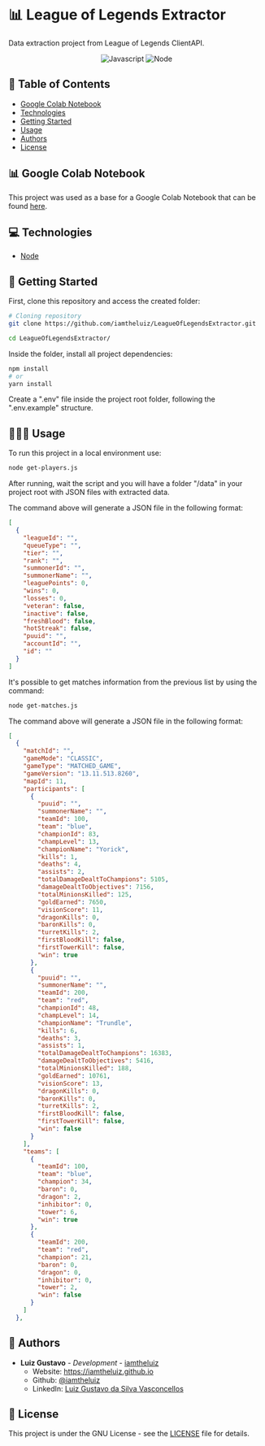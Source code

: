 # 📊 League of Legends Extractor

Data extraction project from League of Legends ClientAPI.

<p align="center">
  <img alt="Javascript" src="https://img.shields.io/badge/JavaScript-F7DF1E?style=for-the-badge&logo=javascript&logoColor=black" />
  <img alt="Node" src="https://img.shields.io/badge/Node.js-43853D?style=for-the-badge&logo=node.js&logoColor=white" />
</p>

## 📝 Table of Contents

- [Google Colab Notebook](#-google-colab-notebook)
- [Technologies](#-technologies)
- [Getting Started](#-getting-started)
- [Usage](#-usage)
- [Authors](#-authors)
- [License](#-license)

## 📊 Google Colab Notebook

This project was used as a base for a Google Colab Notebook that can be found [here](https://colab.research.google.com/drive/1uObZXI2RN4CGHkV6g2UPrGblnyZ50nK5?usp=sharing).

## 💻 Technologies

* [Node](https://nodejs.org/en/)

## 🏃 Getting Started

First, clone this repository and access the created folder:

```bash
# Cloning repository
git clone https://github.com/iamtheluiz/LeagueOfLegendsExtractor.git

cd LeagueOfLegendsExtractor/
```

Inside the folder, install all project dependencies:

```bash
npm install
# or
yarn install
```

Create a ".env" file inside the project root folder, following the ".env.example" structure.

## 👨🏽‍💻 Usage

To run this project in a local environment use:

```bash
node get-players.js
```

After running, wait the script and you will have a folder "/data" in your project root with JSON files with extracted data.

The command above will generate a JSON file in the following format:

```JSON
[
  {
    "leagueId": "",
    "queueType": "",
    "tier": "",
    "rank": "",
    "summonerId": "",
    "summonerName": "",
    "leaguePoints": 0,
    "wins": 0,
    "losses": 0,
    "veteran": false,
    "inactive": false,
    "freshBlood": false,
    "hotStreak": false,
    "puuid": "",
    "accountId": "",
    "id": ""
  }
]
```

It's possible to get matches information from the previous list by using the command:

```bash
node get-matches.js
```

The command above will generate a JSON file in the following format:

```JSON
[
  {
    "matchId": "",
    "gameMode": "CLASSIC",
    "gameType": "MATCHED_GAME",
    "gameVersion": "13.11.513.8260",
    "mapId": 11,
    "participants": [
      {
        "puuid": "",
        "summonerName": "",
        "teamId": 100,
        "team": "blue",
        "championId": 83,
        "champLevel": 13,
        "championName": "Yorick",
        "kills": 1,
        "deaths": 4,
        "assists": 2,
        "totalDamageDealtToChampions": 5105,
        "damageDealtToObjectives": 7156,
        "totalMinionsKilled": 125,
        "goldEarned": 7650,
        "visionScore": 11,
        "dragonKills": 0,
        "baronKills": 0,
        "turretKills": 2,
        "firstBloodKill": false,
        "firstTowerKill": false,
        "win": true
      },
      {
        "puuid": "",
        "summonerName": "",
        "teamId": 200,
        "team": "red",
        "championId": 48,
        "champLevel": 14,
        "championName": "Trundle",
        "kills": 6,
        "deaths": 3,
        "assists": 1,
        "totalDamageDealtToChampions": 16383,
        "damageDealtToObjectives": 5416,
        "totalMinionsKilled": 188,
        "goldEarned": 10761,
        "visionScore": 13,
        "dragonKills": 0,
        "baronKills": 0,
        "turretKills": 2,
        "firstBloodKill": false,
        "firstTowerKill": false,
        "win": false
      }
    ],
    "teams": [
      {
        "teamId": 100,
        "team": "blue",
        "champion": 34,
        "baron": 0,
        "dragon": 2,
        "inhibitor": 0,
        "tower": 6,
        "win": true
      },
      {
        "teamId": 200,
        "team": "red",
        "champion": 21,
        "baron": 0,
        "dragon": 0,
        "inhibitor": 0,
        "tower": 2,
        "win": false
      }
    ]
  },
```

## 💼 Authors

* **Luiz Gustavo** - *Development* - [iamtheluiz](https://github.com/iamtheluiz)
  * Website: https://iamtheluiz.github.io
  * Github: [@iamtheluiz](https://github.com/iamtheluiz)
  * LinkedIn: [Luiz Gustavo da Silva Vasconcellos](https://www.linkedin.com/in/luiz-gustavo-da-silva-vasconcellos-05192a192?lipi=urn%3Ali%3Apage%3Ad_flagship3_profile_view_base_contact_details%3BbQkVQ3sTTv6XCn%2FiToGGcA%3D%3D)

## 📃 License

This project is under the GNU License - see the [LICENSE](LICENSE) file for details.
